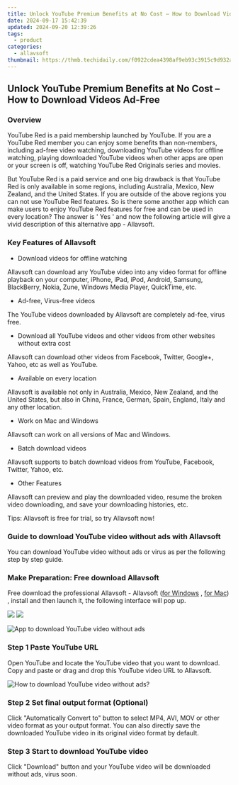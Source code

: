 ```yaml
---
title: Unlock YouTube Premium Benefits at No Cost – How to Download Videos Ad-Free
date: 2024-09-17 15:42:39
updated: 2024-09-20 12:39:26
tags:
  - product
categories:
  - allavsoft
thumbnail: https://thmb.techidaily.com/f0922cdea4398af9eb93c3915c9d932ac3a495368c2166a8e69e3bccbb692700.jpg
---
```


## Unlock YouTube Premium Benefits at No Cost – How to Download Videos Ad-Free

### Overview

YouTube Red is a paid membership launched by YouTube. If you are a YouTube Red member you can enjoy some benefits than non-members, including ad-free video watching, downloading YouTube videos for offline watching, playing downloaded YouTube videos when other apps are open or your screen is off, watching YouTube Red Originals series and movies.

But YouTube Red is a paid service and one big drawback is that YouTube Red is only available in some regions, including Australia, Mexico, New Zealand, and the United States. If you are outside of the above regions you can not use YouTube Red features. So is there some another app which can make users to enjoy YouTube Red features for free and can be used in every location? The answer is ' Yes ' and now the following article will give a vivid description of this alternative app - Allavsoft.

### Key Features of Allavsoft

* Download videos for offline watching

Allavsoft can download any YouTube video into any video format for offline playback on your computer, iPhone, iPad, iPod, Android, Samsung, BlackBerry, Nokia, Zune, Windows Media Player, QuickTime, etc.

* Ad-free, Virus-free videos

The YouTube videos downloaded by Allavsoft are completely ad-fee, virus free.

* Download all YouTube videos and other videos from other websites without extra cost

Allavsoft can download other videos from Facebook, Twitter, Google+, Yahoo, etc as well as YouTube.

* Available on every location

Allavsoft is available not only in Australia, Mexico, New Zealand, and the United States, but also in China, France, German, Spain, England, Italy and any other location.

* Work on Mac and Windows

Allavsoft can work on all versions of Mac and Windows.

* Batch download videos

Allavsoft supports to batch download videos from YouTube, Facebook, Twitter, Yahoo, etc.

* Other Features

Allavsoft can preview and play the downloaded video, resume the broken video downloading, and save your downloading histories, etc.

Tips: Allavsoft is free for trial, so try Allavsoft now!

### Guide to download YouTube video without ads with Allavsoft

You can download YouTube video without ads or virus as per the following step by step guide.

### Make Preparation: Free download Allavsoft

Free download the professional Allavsoft - Allavsoft ([for Windows](https://tools.techidaily.com/allavsoft/products/) , [for Mac](https://tools.techidaily.com/allavsoft/products/)) , install and then launch it, the following interface will pop up.

[![](https://www.allavsoft.com/how-to/../images/how-to/free-download-win.jpg)](https://tools.techidaily.com/allavsoft/products/) [![](https://www.allavsoft.com/how-to/../images/how-to/free-download-mac.jpg)](https://tools.techidaily.com/allavsoft/products/)

![App to download YouTube video without ads](https://www.allavsoft.com/how-to/../images/allavsoft/screen-shot-600.jpg)

### Step 1 Paste YouTube URL

Open YouTube and locate the YouTube video that you want to download. Copy and paste or drag and drop this YouTube video URL to Allavsoft.

![How to download YouTube video without ads?](https://www.allavsoft.com/how-to/../images/how-to/download-rtmp-video/download-rtmp-video.jpg)

### Step 2 Set final output format (Optional)

Click "Automatically Convert to" button to select MP4, AVI, MOV or other video format as your output format. You can also directly save the downloaded YouTube video in its original video format by default.

### Step 3 Start to download YouTube video

Click "Download" button and your YouTube video will be downloaded without ads, virus soon.

<ins class="adsbygoogle"
     style="display:block"
     data-ad-format="autorelaxed"
     data-ad-client="ca-pub-7571918770474297"
     data-ad-slot="1223367746"></ins>



<ins class="adsbygoogle"
     style="display:block"
     data-ad-client="ca-pub-7571918770474297"
     data-ad-slot="8358498916"
     data-ad-format="auto"
     data-full-width-responsive="true"></ins>
